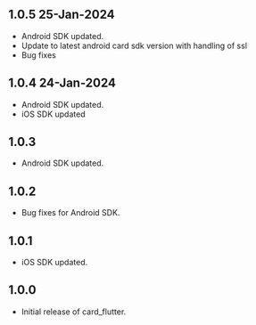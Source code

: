 ## 1.0.5 25-Jan-2024

* Android SDK updated.
* Update to latest android card sdk version with handling of ssl
* Bug fixes

## 1.0.4 24-Jan-2024

* Android SDK updated.
* iOS SDK updated

## 1.0.3

* Android SDK updated.

## 1.0.2

* Bug fixes for Android SDK.

## 1.0.1

* iOS SDK updated.

## 1.0.0

* Initial release of card_flutter.